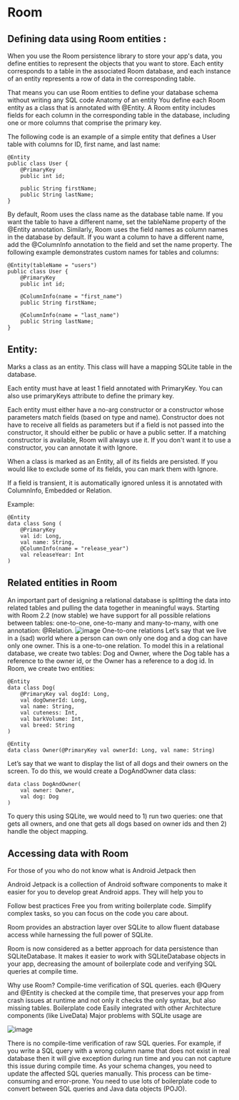 # Room 

## Defining data using Room entities :

When you use the Room persistence library to store your app's data, you define entities to represent the objects that you want to store. Each entity corresponds to a table in the associated Room database, and each instance of an entity represents a row of data in the corresponding table.

That means you can use Room entities to define your database schema without writing any SQL code
Anatomy of an entity
You define each Room entity as a class that is annotated with @Entity. A Room entity includes fields for each column in the corresponding table in the database, including one or more columns that comprise the primary key.

The following code is an example of a simple entity that defines a User table with columns for ID, first name, and last name:
```
@Entity
public class User {
    @PrimaryKey
    public int id;

    public String firstName;
    public String lastName;
}
```

By default, Room uses the class name as the database table name. If you want the table to have a different name, set the tableName property of the @Entity annotation.
Similarly, Room uses the field names as column names in the database by default. If you want a column to have a different name, add the @ColumnInfo annotation to the
field and set the name property. The following example demonstrates custom names for tables and columns:

```
@Entity(tableName = "users")
public class User {
    @PrimaryKey
    public int id;

    @ColumnInfo(name = "first_name")
    public String firstName;

    @ColumnInfo(name = "last_name")
    public String lastName;
}
```

## Entity:

Marks a class as an entity. This class will have a mapping SQLite table in the database.

Each entity must have at least 1 field annotated with PrimaryKey. You can also use primaryKeys attribute to define the primary key.

Each entity must either have a no-arg constructor or a constructor whose parameters match fields (based on type and name). Constructor does not have to receive all fields as parameters but if a field is not passed into the constructor, it should either be public or have a public setter. If a matching constructor is available, Room will always use it. If you don't want it to use a constructor, you can annotate it with Ignore.

When a class is marked as an Entity, all of its fields are persisted. If you would like to exclude some of its fields, you can mark them with Ignore.

If a field is transient, it is automatically ignored unless it is annotated with ColumnInfo, Embedded or Relation.

Example:

```
@Entity
data class Song (
    @PrimaryKey
    val id: Long,
    val name: String,
    @ColumnInfo(name = "release_year")
    val releaseYear: Int
)
```

## Related entities in Room

An important part of designing a relational database is splitting the data into related tables and pulling the data together in meaningful ways.
Starting with Room 2.2 (now stable) we have support for all possible relations between tables: one-to-one, one-to-many and many-to-many, with one annotation:
@Relation.
![image](https://user-images.githubusercontent.com/97823170/167389153-efefde9c-6f20-4c0f-a3cb-990fdfd15c29.png)
One-to-one relations
Let’s say that we live in a (sad) world where a person can own only one dog and a dog can have only one owner. This is a one-to-one relation. To model this in a relational database, we create two tables: Dog and Owner, where the Dog table has a reference to the owner id, or the Owner has a reference to a dog id. In Room, we create two entities:

```
@Entity
data class Dog(
    @PrimaryKey val dogId: Long,
    val dogOwnerId: Long,
    val name: String,
    val cuteness: Int,
    val barkVolume: Int,
    val breed: String
)
```
```
@Entity
data class Owner(@PrimaryKey val ownerId: Long, val name: String)
```
Let’s say that we want to display the list of all dogs and their owners on the screen. To do this, we would create a DogAndOwner data class:

```
data class DogAndOwner(
    val owner: Owner,
    val dog: Dog
)
```
To query this using SQLite, we would need to 1) run two queries: one that gets all owners, and one that gets all dogs based on owner ids and then 2) handle the object
mapping.

## Accessing data with Room 
For those of you who do not know what is Android Jetpack then

Android Jetpack is a collection of Android software components to make it easier for you to develop great Android apps.
They will help you to

Follow best practices
Free you from writing boilerplate code.
Simplify complex tasks, so you can focus on the code you care about.

Room provides an abstraction layer over SQLite to allow fluent database access while harnessing the full power of SQLite.

Room is now considered as a better approach for data persistence than SQLiteDatabase. It makes it easier to work with SQLiteDatabase objects in your app, decreasing the amount of boilerplate code and verifying SQL queries at compile time.

Why use Room?
Compile-time verification of SQL queries. each @Query and @Entity is checked at the compile time, that preserves your app from crash issues at runtime and not only it checks the only syntax, but also missing tables.
Boilerplate code
Easily integrated with other Architecture components (like LiveData)
Major problems with SQLite usage are

![image](https://user-images.githubusercontent.com/97823170/167389916-ee730b2a-c7cc-4aa7-a75c-bdfaed73484c.png)

There is no compile-time verification of raw SQL queries. For example, if you write a SQL query with a wrong column name that does not exist in real database then it will give exception during run time and you can not capture this issue during compile time.
As your schema changes, you need to update the affected SQL queries manually. This process can be time-consuming and error-prone.
You need to use lots of boilerplate code to convert between SQL queries and Java data objects (POJO).
